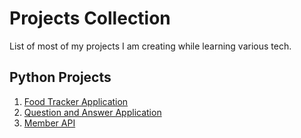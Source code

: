 # Projects Collection

List of most of my projects I am creating while learning various tech.


## Python Projects

1. [Food Tracker Application](https://github.com/surajwate/food-tracker)
2. [Question and Answer Application](https://github.com/surajwate/quesans)
3. [Member API](https://github.com/surajwate/member-api)

